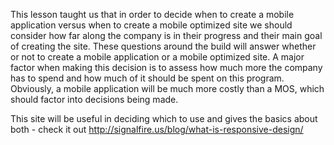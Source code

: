 This lesson taught us that in order to decide when to create a mobile application versus when to create a mobile optimized site we should consider how far along the company is in their progress and their main goal of creating the site. These questions around the build will answer whether or not to create a mobile application or a mobile optimized site. A major factor when making this decision is to assess how much more the company has to spend and how much of it should be spent on this program. Obviously, a mobile application will be much more costly than a MOS, which should factor into decisions being made. 

This site will be useful in deciding which to use and gives the basics about both - check it out http://signalfire.us/blog/what-is-responsive-design/ 
